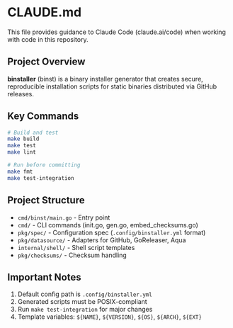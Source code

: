 # CLAUDE.md

This file provides guidance to Claude Code (claude.ai/code) when working with code in this repository.

## Project Overview

**binstaller** (binst) is a binary installer generator that creates secure, reproducible installation scripts for static binaries distributed via GitHub releases.

## Key Commands

```bash
# Build and test
make build
make test
make lint

# Run before committing
make fmt
make test-integration
```

## Project Structure

- `cmd/binst/main.go` - Entry point
- `cmd/` - CLI commands (init.go, gen.go, embed_checksums.go)
- `pkg/spec/` - Configuration spec (`.config/binstaller.yml` format)
- `pkg/datasource/` - Adapters for GitHub, GoReleaser, Aqua
- `internal/shell/` - Shell script templates
- `pkg/checksums/` - Checksum handling

## Important Notes

1. Default config path is `.config/binstaller.yml`
2. Generated scripts must be POSIX-compliant
3. Run `make test-integration` for major changes
4. Template variables: `${NAME}`, `${VERSION}`, `${OS}`, `${ARCH}`, `${EXT}`